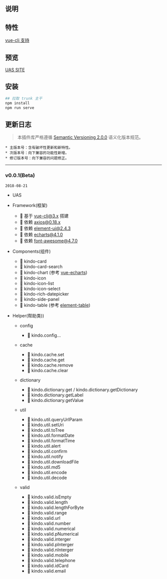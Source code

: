 ## 说明

## 特性

[vue-cli 支持](https://cli.vuejs.org/)

## 预览

[UAS SITE](https://pz25925.github.io/vue-admin/dist/)

## 安装

```sh
## 拉取 trunk 主干
npm install
npm run serve
```

## 更新日志

> 本插件库严格遵循 [Semantic Versioning 2.0.0](http://semver.org/lang/zh-CN/) 语义化版本规范。

```
* 主版本号：含有破坏性更新和新特性。
* 次版本号：向下兼容的功能性新增。
* 修订版本号：向下兼容的问题修正。
```

---

### v0.0.1(Beta)

`2018-08-21`

- UAS

- Framework(框架)

  - 🌟 基于 vue-cli@3.x 搭建
  - 🌟 依赖 axios@0.18.x
  - 🌟 依赖 element-ui@2.4.3
  - 🌟 依赖 echarts@4.1.0
  - 🌟 依赖 font-awesome@4.7.0

- Components(组件)

  - 🌟 kindo-card
  - 🌟 kindo-card-search
  - 🌟 kindo-chart (参考 [vue-echarts](https://github.com/ecomfe/vue-echarts))
  - 🌟 kindo-icon
  - 🌟 kindo-icon-list
  - 🌟 kindo-icon-select
  - 🌟 kindo-rich-datepicker
  - 🌟 kindo-side-panel
  - 🌟 kindo-table (参考 [element-table](http://element.eleme.io/#/zh-CN/component/table))

- Helper(帮助类))

  - config

    - 🌟 kindo.config...

  - cache

    - 🌟 kindo.cache.set
    - 🌟 kindo.cache.get
    - 🌟 kindo.cache.remove
    - 🌟 kindo.cache.clear

  - dictionary

    - 🌟 kindo.dictionary.get / kindo.dictionary.getDictionary
    - 🌟 kindo.dictionary.getLabel
    - 🌟 kindo.dictionary.getValue

  - util

    - 🌟 kindo.util.queryUrlParam
    - 🌟 kindo.util.setUri
    - 🌟 kindo.util.toTree
    - 🌟 kindo.util.formatDate
    - 🌟 kindo.util.formatTime
    - 🌟 kindo.util.alert
    - 🌟 kindo.util.confirm
    - 🌟 kindo.util.notify
    - 🌟 kindo.util.downloadFile
    - 🌟 kindo.util.md5
    - 🌟 kindo.util.encode
    - 🌟 kindo.util.decode

  - valid

    - 🌟 kindo.valid.isEmpty
    - 🌟 kindo.valid.length
    - 🌟 kindo.valid.lengthForByte
    - 🌟 kindo.valid.range
    - 🌟 kindo.valid.url
    - 🌟 kindo.valid.number
    - 🌟 kindo.valid.numerical
    - 🌟 kindo.valid.pNumerical
    - 🌟 kindo.valid.interger
    - 🌟 kindo.valid.pInterger
    - 🌟 kindo.valid.nInterger
    - 🌟 kindo.valid.mobile
    - 🌟 kindo.valid.telephone
    - 🌟 kindo.valid.idCard
    - 🌟 kindo.valid.email
